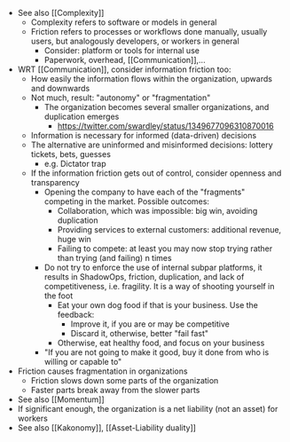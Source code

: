 - See also [[Complexity]]
	- Complexity refers to software or models in general
	- Friction refers to processes or workflows done manually, usually users, but analogously developers, or workers in general
		- Consider: platform or tools for internal use
		- Paperwork, overhead, [[Communication]],...
- WRT [[Communication]], consider information friction too:
	- How easily the information flows within the organization, upwards and downwards
	- Not much, result: "autonomy" or "fragmentation"
		- The organization becomes several smaller organizations, and duplication emerges
			- https://twitter.com/swardley/status/1349677096310870016
	- Information is necessary for informed (data-driven) decisions
	- The alternative are uninformed and misinformed decisions: lottery tickets, bets, guesses
		- e.g. Dictator trap
	- If the information friction gets out of control, consider openness and transparency
		- Opening the company to have each of the "fragments" competing in the market. Possible outcomes:
		  * Collaboration, which was impossible: big win, avoiding duplication
		  * Providing services to external customers: additional revenue, huge win
		  * Failing to compete: at least you may now stop trying rather than trying (and failing) n times
		- Do not try to enforce the use of internal subpar platforms, it results in ShadowOps, friction, duplication, and lack of competitiveness, i.e. fragility. It is a way of shooting yourself in the foot
		  * Eat your own dog food if that is your business. Use the feedback:
		      * Improve it, if you are or may be competitive
		      * Discard it, otherwise, better "fail fast"
		  * Otherwise, eat healthy food, and focus on your business
		- "If you are not going to make it good, buy it done from who is willing or capable to"
- Friction causes fragmentation in organizations
  * Friction slows down some parts of the organization
  * Faster parts break away from the slower parts
- See also [[Momentum]]
- If significant enough, the organization is a net liability (not an asset) for workers
- See also [[Kakonomy]], [[Asset-Liability duality]]
